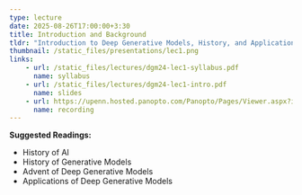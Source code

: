 ```yaml
---
type: lecture
date: 2025-08-26T17:00:00+3:30
title: Introduction and Background 
tldr: "Introduction to Deep Generative Models, History, and Applications"
thumbnail: /static_files/presentations/lec1.png
links: 
    - url: /static_files/lectures/dgm24-lec1-syllabus.pdf
      name: syllabus
    - url: /static_files/lectures/dgm24-lec1-intro.pdf
      name: slides
    - url: https://upenn.hosted.panopto.com/Panopto/Pages/Viewer.aspx?id=97ea5cf8-d437-499c-a36b-b1de0181da82
      name: recording
---
```

**Suggested Readings:**
- History of AI
- History of Generative Models
- Advent of Deep Generative Models
- Applications of Deep Generative Models